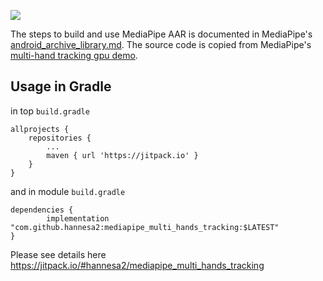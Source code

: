 [![](https://jitpack.io/v/hannesa2/mediapipe_multi_hands_tracking.svg)](https://jitpack.io/#hannesa2/mediapipe_multi_hands_tracking)

The steps to build and use MediaPipe AAR is documented in MediaPipe's [android_archive_library.md](https://github.com/google/mediapipe/blob/master/mediapipe/docs/android_archive_library.md). The source code is copied from MediaPipe's [multi-hand tracking gpu demo](https://github.com/google/mediapipe/tree/master/mediapipe/examples/android/src/java/com/google/mediapipe/apps/multihandtrackinggpu).

## Usage in Gradle

in top `build.gradle`

    allprojects {
		repositories {
			...
			maven { url 'https://jitpack.io' }
		}
	}
	
and in module `build.gradle`

	dependencies {
	        implementation "com.github.hannesa2:mediapipe_multi_hands_tracking:$LATEST"
	}

Please see details here https://jitpack.io/#hannesa2/mediapipe_multi_hands_tracking
